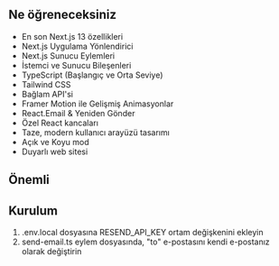 
## Ne öğreneceksiniz

- En son Next.js 13 özellikleri
- Next.js Uygulama Yönlendirici
- Next.js Sunucu Eylemleri
- İstemci ve Sunucu Bileşenleri
- TypeScript (Başlangıç ve Orta Seviye)
- Tailwind CSS
- Bağlam API'si
- Framer Motion ile Gelişmiş Animasyonlar
- React.Email & Yeniden Gönder
- Özel React kancaları
- Taze, modern kullanıcı arayüzü tasarımı
- Açık ve Koyu mod
- Duyarlı web sitesi

## Önemli
## Kurulum

1. .env.local dosyasına RESEND_API_KEY ortam değişkenini ekleyin
2. send-email.ts eylem dosyasında, "to" e-postasını kendi e-postanız olarak değiştirin
